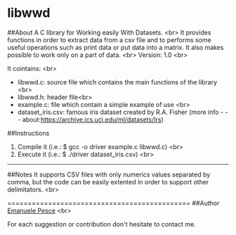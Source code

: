 libwwd
=======

##About
A C library for Working easily With Datasets. <br\>
It provides functions in order to extract data from a csv file and to performs some useful operations such as print data or put data into a matrix. It also makes possible to work only on a part of data. <br\>
Version: 1.0 <br\>


It cointains: <br\>
- libwwd.c: source file which contains the main functions of the library <br\>
- libwwd.h: header file<br\>
- example.c: file which contain a simple example of use <br\>
- dataset_iris.csv: famous iris dataset created by R.A. Fisher (more info - - - about:https://archive.ics.uci.edu/ml/datasets/Irs)

##Instructions
1. Compile it (i.e.: $ gcc -o driver example.c libwwd.c) <br\>
2. Execute it (i.e.: $ ./driver dataset_iris.csv) <br\>

---------------------------------------------
##Notes
It supports CSV files with only numerics values separated by comma, but the code can be easily extented in order to support other delimitators.  <br\>


=============================================
##Author
[Emanuele Pesce](https://github.com/emanuelepesce/) <br\>

For each suggestion or contribution don't hesitate to contact me.

